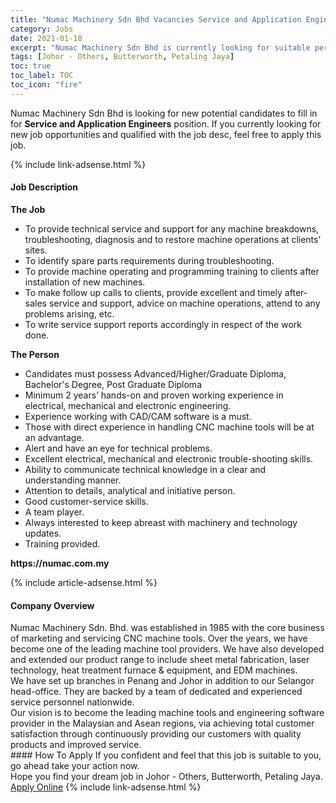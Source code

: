 ```yaml
---
title: "Numac Machinery Sdn Bhd Vacancies Service and Application Engineers" 
category: Jobs 
date: 2021-01-18 
excerpt: "Numac Machinery Sdn Bhd is currently looking for suitable person to fill in the Service and Application Engineers which positioned at Johor - Others, Butterworth, Petaling Jaya" 
tags: [Johor - Others, Butterworth, Petaling Jaya] 
toc: true 
toc_label: TOC 
toc_icon: "fire" 
--- 
```


<p>Numac Machinery Sdn Bhd is looking for new potential candidates to fill in for <b>Service and Application Engineers</b> position. If you currently looking for new job opportunities and qualified with the job desc, feel free to apply this job.
</p>{% include link-adsense.html %} 
<div><div><h4>Job Description</h4></div><div><div><span><div><p><strong>The Job</strong></p><ul><li>To provide technical service and support for any machine breakdowns, troubleshooting, diagnosis and to restore machine operations at clients&#8217; sites.</li><li>To identify spare parts requirements during troubleshooting.</li><li>To provide machine operating and programming training to clients after installation of new machines.</li><li>To make follow up calls to clients, provide excellent and timely after-sales service and support, advice on machine operations, attend to any problems arising, etc.</li><li>To write service support reports accordingly in respect of the work done.&#160;</li></ul><p><strong>The Person</strong></p><ul><li>Candidates must possess Advanced/Higher/Graduate Diploma, &#160; Bachelor's Degree, Post Graduate Diploma</li><li>Minimum 2 years&#8217; hands-on and proven working experience in electrical, mechanical and electronic engineering.</li><li>Experience working with CAD/CAM software is a must.</li><li>Those with direct experience in handling CNC machine tools will be at an advantage.</li><li>Alert and have an eye for technical problems.</li><li>Excellent electrical, mechanical and electronic trouble-shooting skills.</li><li>Ability to communicate technical knowledge in a clear and understanding manner.</li><li>Attention to details, analytical and initiative person.</li><li>Good customer-service skills.</li><li>A team player.</li><li>Always interested to keep abreast with machinery and technology updates.</li><li>Training provided.</li></ul><p><strong>https://numac.com.my</strong></p></div></span></div></div></div> 
{% include article-adsense.html %} 
<div><div><h4>Company Overview</h4></div><div><div><span><div><div>Numac Machinery Sdn. Bhd. was established in 1985 with the core business of marketing and servicing CNC machine tools. Over the years, we have become one of the leading machine tool providers. We have also developed and extended our product range to include sheet metal fabrication, laser technology, heat treatment furnace &amp; equipment, and EDM machines.</div>
<div>We have set up branches in Penang and Johor in addition to our Selangor head-office. They are backed by a team of dedicated and experienced service personnel nationwide.</div>
<div>Our vision is to become the leading machine tools and engineering software provider in the Malaysian and Asean regions, via achieving total customer satisfaction through continuously providing our customers with quality products and improved service.</div></div></span></div></div></div> 
#### How To Apply 
If you confident and feel that this job is suitable to you, go ahead take your action now. <br/> 
Hope you find your dream job in Johor - Others, Butterworth, Petaling Jaya. <br/> 
<a href="https://www.jobstreet.com.my/en/job/service-and-application-engineers-4465308?jobId=jobstreet-my-job-4465308&sectionRank=20&token=0~849e6112-3678-4fdb-aa79-b6bbcb3c4f1a&fr=SRP%20View%20In%20New%20Ta" class="btn btn--info" target="_blank" rel="nofollow noopenner">Apply Online</a> 
{% include link-adsense.html %} 